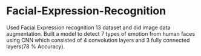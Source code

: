 # Facial-Expression-Recognition
Used Facial Expression recognition 13 dataset and did image data augmentation.
Built a model to detect 7 types of emotion from human faces using CNN which consisted of 4
convolution layers and 3 fully connected layers(78 % Accuracy).
